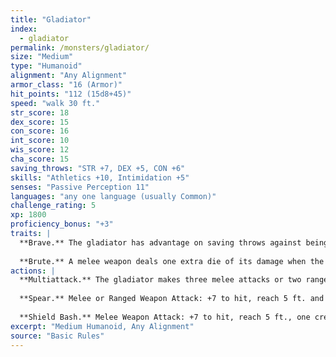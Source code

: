 ```yaml
---
title: "Gladiator"
index:
  - gladiator
permalink: /monsters/gladiator/
size: "Medium"
type: "Humanoid"
alignment: "Any Alignment"
armor_class: "16 (Armor)"
hit_points: "112 (15d8+45)"
speed: "walk 30 ft."
str_score: 18
dex_score: 15
con_score: 16
int_score: 10
wis_score: 12
cha_score: 15
saving_throws: "STR +7, DEX +5, CON +6"
skills: "Athletics +10, Intimidation +5"
senses: "Passive Perception 11"
languages: "any one language (usually Common)"
challenge_rating: 5
xp: 1800
proficiency_bonus: "+3"
traits: |
  **Brave.** The gladiator has advantage on saving throws against being frightened.
  
  **Brute.** A melee weapon deals one extra die of its damage when the gladiator hits with it (included in the attack).
actions: |
  **Multiattack.** The gladiator makes three melee attacks or two ranged attacks.
  
  **Spear.** Melee or Ranged Weapon Attack: +7 to hit, reach 5 ft. and range 20/60 ft., one target. Hit: 11 (2d6 + 4) piercing damage, or 13 (2d8 + 4) piercing damage if used with two hands to make a melee attack.
  
  **Shield Bash.** Melee Weapon Attack: +7 to hit, reach 5 ft., one creature. Hit: 9 (2d4 + 4) bludgeoning damage. If the target is a Medium or smaller creature, it must succeed on a DC 15 Strength saving throw or be knocked prone.  
excerpt: "Medium Humanoid, Any Alignment"
source: "Basic Rules"
---
```

